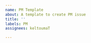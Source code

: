 ```yaml
---
name: PM Template
about: A template to create PM issue
title: ''
labels: PM
assignees: keltoumaT

---
```



